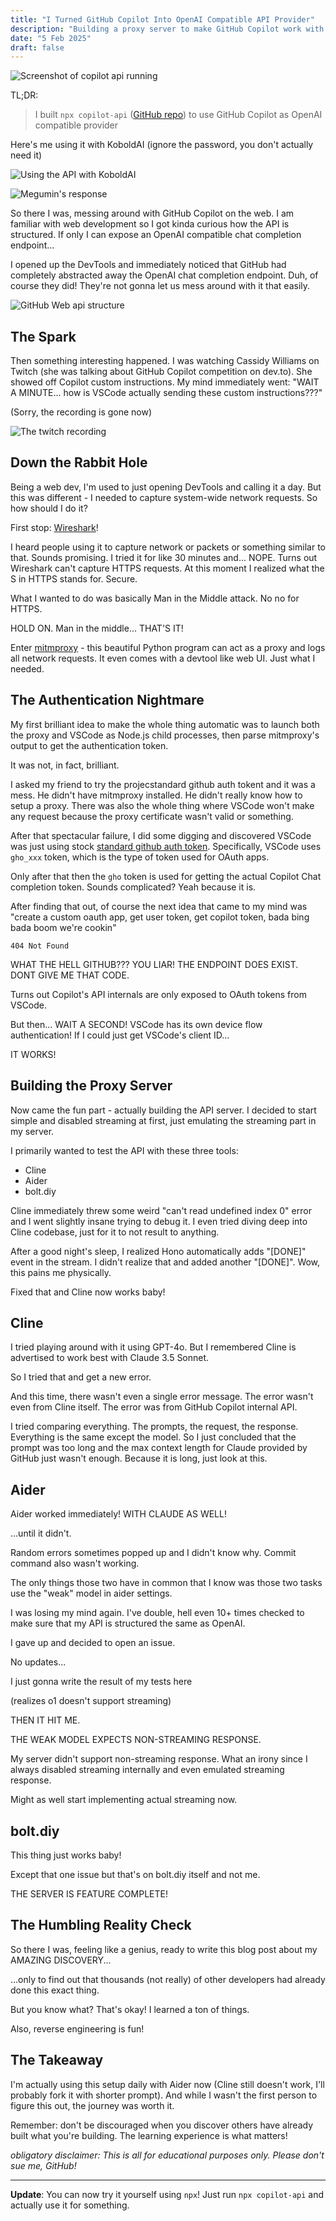 ```yaml
---
title: "I Turned GitHub Copilot Into OpenAI Compatible API Provider"
description: "Building a proxy server to make GitHub Copilot work with third-party tools"
date: "5 Feb 2025"
draft: false
---
```


![Screenshot of copilot api running](./00-copilot-api.webp)

TL;DR:

> I built `npx copilot-api` ([GitHub repo](https://github.com/ericc-ch/copilot-api)) to use GitHub Copilot as OpenAI compatible provider

Here's me using it with KoboldAI (ignore the password, you don't actually need it)

![Using the API with KoboldAI](./03-koboldai-settings.webp)

![Megumin's response](./04-koboldai-response.webp)

So there I was, messing around with GitHub Copilot on the web. I am familiar with web development so I got kinda curious how the API is structured. If only I can expose an OpenAI compatible chat completion endpoint...

I opened up the DevTools and immediately noticed that GitHub had completely abstracted away the OpenAI chat completion endpoint. Duh, of course they did! They're not gonna let us mess around with it that easily.

![GitHub Web api structure](./01-github-web.webp)

## The Spark

Then something interesting happened. I was watching Cassidy Williams on Twitch (she was talking about GitHub Copilot competition on dev.to). She showed off Copilot custom instructions. My mind immediately went: "WAIT A MINUTE... how is VSCode actually sending these custom instructions???"

(Sorry, the recording is gone now)

![The twitch recording](./02-twitch-recording.webp)

## Down the Rabbit Hole

Being a web dev, I'm used to just opening DevTools and calling it a day. But this was different - I needed to capture system-wide network requests. So how should I do it?

First stop: [Wireshark](https://gitlab.com/wireshark/wireshark)!

I heard people using it to capture network or packets or something similar to that. Sounds promising. I tried it for like 30 minutes and... NOPE. Turns out Wireshark can't capture HTTPS requests. At this moment I realized what the S in HTTPS stands for. Secure.

What I wanted to do was basically Man in the Middle attack. No no for HTTPS.

HOLD ON. Man in the middle... THAT'S IT!

Enter [mitmproxy](https://github.com/mitmproxy/mitmproxy) - this beautiful Python program can act as a proxy and logs all network requests. It even comes with a devtool like web UI. Just what I needed.

## The Authentication Nightmare

My first brilliant idea to make the whole thing automatic was to launch both the proxy and VSCode as Node.js child processes, then parse mitmproxy's output to get the authentication token.

It was not, in fact, brilliant.

I asked my friend to try the projecstandard github auth tokent and it was a mess. He didn't have mitmproxy installed. He didn't really know how to setup a proxy. There was also the whole thing where VSCode won't make any request because the proxy certificate wasn't valid or something.

After that spectacular failure, I did some digging and discovered VSCode was just using stock [standard github auth token](https://github.blog/engineering/platform-security/behind-githubs-new-authentication-token-formats). Specifically, VSCode uses `gho_xxx` token, which is the type of token used for OAuth apps.

Only after that then the `gho` token is used for getting the actual Copilot Chat completion token. Sounds complicated? Yeah because it is.

After finding that out, of course the next idea that came to my mind was "create a custom oauth app, get user token, get copilot token, bada bing bada boom we're cookin"

```
404 Not Found
```

WHAT THE HELL GITHUB??? YOU LIAR! THE ENDPOINT DOES EXIST. DONT GIVE ME THAT CODE.

Turns out Copilot's API internals are only exposed to OAuth tokens from VSCode.

But then... WAIT A SECOND! VSCode has its own device flow authentication! If I could just get VSCode's client ID...

IT WORKS!

## Building the Proxy Server

Now came the fun part - actually building the API server. I decided to start simple and disabled streaming at first, just emulating the streaming part in my server.

I primarily wanted to test the API with these three tools:

- Cline
- Aider
- bolt.diy

Cline immediately threw some weird "can't read undefined index 0" error and I went slightly insane trying to debug it. I even tried diving deep into Cline codebase, just for it to not result to anything.

After a good night's sleep, I realized Hono automatically adds "\[DONE\]" event in the stream. I didn't realize that and added another "\[DONE\]". Wow, this pains me physically.

Fixed that and Cline now works baby!

## Cline

I tried playing around with it using GPT-4o. But I remembered Cline is advertised to work best with Claude 3.5 Sonnet.

So I tried that and get a new error.

And this time, there wasn't even a single error message. The error wasn't even from Cline itself. The error was from GitHub Copilot internal API.

I tried comparing everything. The prompts, the request, the response. Everything is the same except the model. So I just concluded that the prompt was too long and the max context length for Claude provided by GitHub just wasn't enough. Because it is long, just look at this.

## Aider

Aider worked immediately! WITH CLAUDE AS WELL!

...until it didn't.

Random errors sometimes popped up and I didn't know why. Commit command also wasn't working.

The only things those two have in common that I know was those two tasks use the "weak" model in aider settings.

I was losing my mind again. I've double, hell even 10+ times checked to make sure that my API is structured the same as OpenAI.

I gave up and decided to open an issue.

No updates...

I just gonna write the result of my tests here

(realizes o1 doesn't support streaming)

THEN IT HIT ME.

THE WEAK MODEL EXPECTS NON-STREAMING RESPONSE.

My server didn't support non-streaming response. What an irony since I always disabled streaming internally and even emulated streaming response.

Might as well start implementing actual streaming now.

## bolt.diy

This thing just works baby!

Except that one issue but that's on bolt.diy itself and not me.

THE SERVER IS FEATURE COMPLETE!

## The Humbling Reality Check

So there I was, feeling like a genius, ready to write this blog post about my AMAZING DISCOVERY...

...only to find out that thousands (not really) of other developers had already done this exact thing.

But you know what? That's okay! I learned a ton of things.

Also, reverse engineering is fun!

## The Takeaway

I'm actually using this setup daily with Aider now (Cline still doesn't work, I'll probably fork it with shorter prompt). And while I wasn't the first person to figure this out, the journey was worth it.

Remember: don't be discouraged when you discover others have already built what you're building. The learning experience is what matters!

_obligatory disclaimer: This is all for educational purposes only. Please don't sue me, GitHub!_

---

**Update**: You can now try it yourself using `npx`! Just run `npx copilot-api` and actually use it for something.
